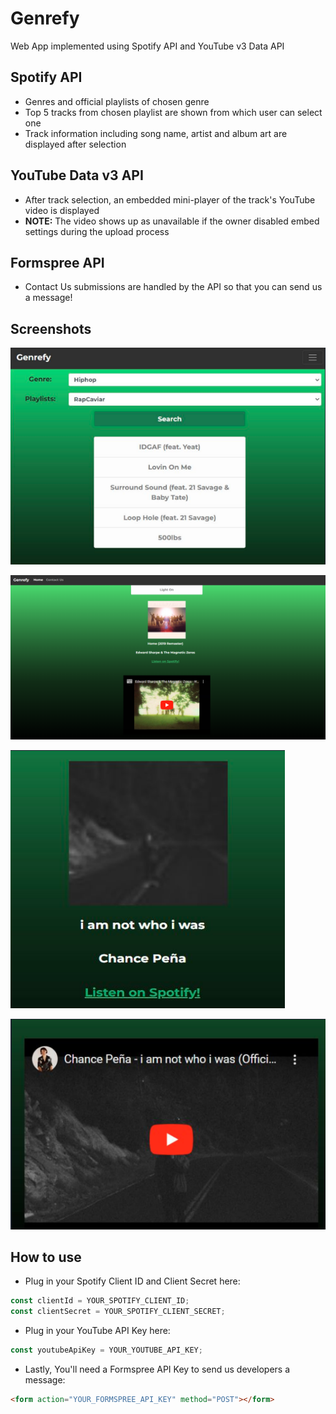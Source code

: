 # **Genrefy**

Web App implemented using Spotify API and YouTube v3 Data API

## **Spotify API**

- Genres and official playlists of chosen genre
- Top 5 tracks from chosen playlist are shown from which user can select one
- Track information including song name, artist and album art are displayed after selection

## **YouTube Data v3 API**

- After track selection, an embedded mini-player of the track's YouTube video is displayed
- **NOTE:** The video shows up as unavailable if the owner disabled embed settings during the upload process

## **Formspree API**

- Contact Us submissions are handled by the API so that you can send us a message!

## **Screenshots**

![Alt text](image.png)

![Alt text](image-3.png)

![Alt text](image-1.png)

![Alt text](image-2.png)

## **How to use**

- Plug in your Spotify Client ID and Client Secret here:

```js
const clientId = YOUR_SPOTIFY_CLIENT_ID;
const clientSecret = YOUR_SPOTIFY_CLIENT_SECRET;
```

- Plug in your YouTube API Key here:

```js
const youtubeApiKey = YOUR_YOUTUBE_API_KEY;
```

- Lastly, You'll need a Formspree API Key to send us developers a message:

```html
<form action="YOUR_FORMSPREE_API_KEY" method="POST"></form>
```
